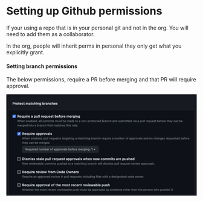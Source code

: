 # Setting up Github permissions

If your using a repo that is in your personal git and not in the org. You will
need to add them as a collaborator.

In the org, people will inherit perms in personal they only get what you
explicitly grant.

#### Setting branch permissions

The below permissions, require a PR before merging and that PR will require
approval.

![protect-branch](./imgs/branch.png)
